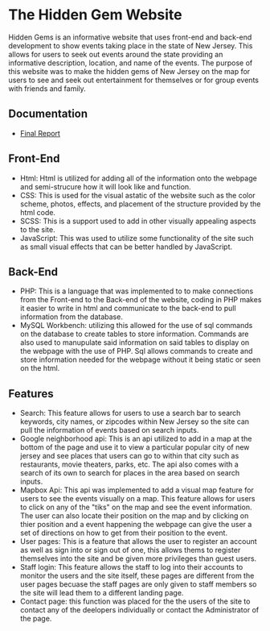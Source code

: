 # The Hidden Gem Website

Hidden Gems is an informative website that uses front-end and back-end development to show events taking place in the state of New Jersey.
This allows for users to seek out events around the state providing an informative description, location, and name of the events. The purpose of this website was to 
make the hidden gems of New Jersey on the map for users to see and seek out entertainment for themselves or for group events with friends and family. 

## Documentation
- [Final Report](web/assets/Final_Report.pdf)

## Front-End
- Html: Html is utilized for adding all of the information onto the webpage and semi-strucure how it will look like and function.
- CSS: This is used for the visual astatic of the website such as the color scheme, photos, effects, and placement of the structure provided by the html code.
- SCSS: This is a support used to add in other visually appealing aspects to the site.
- JavaScript: This was used to utilize some functionality of the site such as small visual effects that can be better handled by JavaScript. 

## Back-End
- PHP: This is a language that was implemented to to make connections from the Front-end to the Back-end of the website, coding in PHP makes it easier to write in html and communicate to the back-end to pull information from the database.
- MySQL Workbench: utilizing this allowed for the use of sql commands on the database to create tables to store information. Commands are also used to manupulate said information on said tables to display on the webpage with the use of PHP. Sql allows commands to create and store information needed for the webpage without it being static or seen on the html.

## Features
- Search: This feature allows for users to use a search bar to search keywords, city names, or zipcodes within New Jersey so the site can pull the information of events based on search inputs.
- Google neighborhood api: This is an api utilized to add in a map at the bottom of the page and use it to view a particular popular city of new jersey and see places that users can go to within that city such as restaurants, movie theaters, parks, etc. The api also comes with a search of its own to search for places in the area based on search inputs.
- Mapbox Api: This api was implemented to add a visual map feature for users to see the events visually on a map. This feature allows for users to click on any of the "tiks" on the map and see the event information. The user can also locate their position on the map and by clicking on thier position and a event happening the webpage can give the user a set of directions on how to get from their position to the event.
- User pages: This is a feature that allows the user to register an account as well as sign into or sign out of one, this allows thems to register themselves into the site and be given more privileges than guest users.
- Staff login: This feature allows the staff to log into their accounts to monitor the users and the site itself, these pages are different from the user pages becuase the staff pages are only given to staff members so the site will lead them to a different landing page.
- Contact page: this function was placed for the the users of the site to contact any of the deelopers individually or contact the Administrator of the page.
